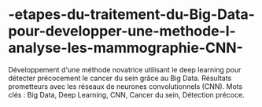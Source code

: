 # -etapes-du-traitement-du-Big-Data-pour-developper-une-methode-l-analyse-les-mammographie-CNN-
Développement d'une méthode novatrice utilisant le deep learning pour détecter précocement le cancer du sein grâce au Big Data. Résultats prometteurs avec les réseaux de neurones convolutionnels (CNN). Mots clés : Big Data, Deep Learning, CNN, Cancer du sein, Détection précoce.
